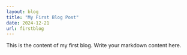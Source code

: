 ```yaml
---
layout: blog
title: "My First Blog Post"
date: 2024-12-21
url: firstblog
---
```


This is the content of my first blog. Write your markdown content here.

